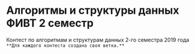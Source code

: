# Алгоритмы и структуры данных ФИВТ 2 семестр
Контест по алгоритмам и структурам данных 2-го семестра 2019 года
` **Для каждого контеста создана своя ветка.** `
